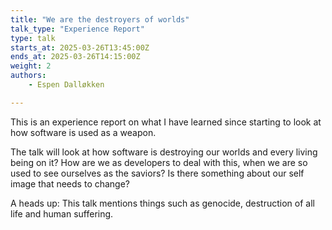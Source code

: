 ```yaml
---
title: "We are the destroyers of worlds"
talk_type: "Experience Report"
type: talk
starts_at: 2025-03-26T13:45:00Z
ends_at: 2025-03-26T14:15:00Z
weight: 2
authors:
    - Espen Dalløkken

---
```

This is an experience report on what I have learned since starting to look at how software is used as a weapon.

The talk will look at how software is destroying our worlds and every living being on it? 
How are we as developers to deal with this, when we are so used to see ourselves as the saviors? 
Is there something about our self image that needs to change? 

A heads up: 
This talk mentions things such as genocide, destruction of all life and human suffering.
